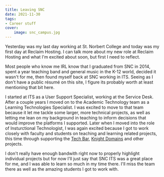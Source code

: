 ```yaml
---
title: Leaving SNC
date: 2021-11-30
tags: 
- Career stuff
cover:
    image: snc_campus.jpg
---
```

Yesterday was my last day working at St. Norbert College and today was my first day at Reclaim Hosting. I can talk more about my new role at Reclaim Hosting and what I'm excited about soon, but first I need to reflect.

Most people who know me IRL know that I graduated from SNC in 2014, spent a year teaching band and general music in the K-12 world, decided it wasn't for me, then found myself back at SNC working in ITS. Seeing as I don't have a public résumé on this site, I figure its probably worth at least mentioning that bit here. 

I started at ITS as a User Support Specialist, working at the Service Desk. After a couple years I moved on to the Academic Technology team as a Learning Technologies Specialist. I was excited to move to that team because it let me tackle some larger, more technical projects, as well as letting me lean on my background in teaching to inform decisions that would improve the platforms I supported. Later when I moved into the role of Insturctional Technologist, I was again excited because I got to work closely with faculty and students on teaching and learning related projects, this time through supporting the [Tech Bar](https://techbar.knight.domains), [Knight Domains](https://knight.domains) and other projects. 

I don't really have enough bandwith right now to properly highlight individual projects but for now I'll just say that SNC ITS was a great place for me, and I was able to learn so much in my time there. I'll miss the team there as well as the amazing students I got to work with. 